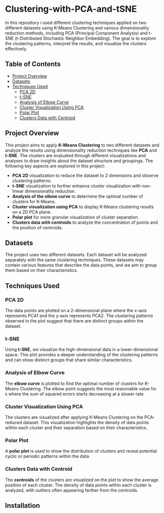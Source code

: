# Clustering-with-PCA-and-tSNE
In this repository i used different clustering techniques applied on two different datasets using K-Means Clustering and various dimensionality reduction methods, including PCA (Principal Component Analysis) and t-SNE (t-Distributed Stochastic Neighbor Embedding). The goal is to explore the clustering patterns, interpret the results, and visualize the clusters effectively.

## Table of Contents

- [Project Overview](#project-overview)
- [Datasets](#datasets)
- [Techniques Used](#techniques-used)
  - [PCA 2D](#pca-2d)
  - [t-SNE](#t-sne)
  - [Analysis of Elbow Curve](#analysis-of-elbow-curve)
  - [Cluster Visualization Using PCA](#cluster-visualization-using-pca)
  - [Polar Plot](#polar-plot)
  - [Clusters Data with Centroid](#clusters-data-with-centroid)

## Project Overview

This project aims to apply **K-Means Clustering** to two different datasets and analyze the results using dimensionality reduction techniques like **PCA** and **t-SNE**. The clusters are evaluated through different visualizations and analyses to draw insights about the dataset structure and groupings. The following key aspects are explored in this project:

- **PCA 2D** visualization to reduce the dataset to 2 dimensions and observe clustering patterns.
- **t-SNE** visualization to further enhance cluster visualization with non-linear dimensionality reduction.
- **Analysis of the elbow curve** to determine the optimal number of clusters for K-Means.
- **Cluster visualization using PCA** to display K-Means clustering results on a 2D PCA plane.
- **Polar plot** for more granular visualization of cluster separation.
- **Clusters data with centroids** to analyze the concentration of points and the position of centroids.

## Datasets

The project uses two different datasets. Each dataset will be analyzed separately with the same clustering techniques. These datasets may contain various features that describe the data points, and we aim to group them based on their characteristics.

## Techniques Used

### PCA 2D

The data points are plotted on a 2-dimensional plane where the x-axis represents PCA1 and the y-axis represents PCA2. The clustering patterns observed in the plot suggest that there are distinct groups within the dataset.

### t-SNE

Using **t-SNE**, we visualize the high-dimensional data in a lower-dimensional space. This plot provides a deeper understanding of the clustering patterns and can show distinct groups that share similar characteristics.

### Analysis of Elbow Curve

The **elbow curve** is plotted to find the optimal number of clusters for K-Means Clustering. The elbow point suggests the most reasonable value for `k` where the sum of squared errors starts decreasing at a slower rate.

### Cluster Visualization Using PCA

The clusters are visualized after applying K-Means Clustering on the PCA-reduced dataset. This visualization highlights the density of data points within each cluster and their separation based on their characteristics.

### Polar Plot

A **polar plot** is used to show the distribution of clusters and reveal potential cyclic or periodic patterns within the data.

### Clusters Data with Centroid

The **centroids** of the clusters are visualized on the plot to show the average position of each cluster. The density of data points within each cluster is analyzed, with outliers often appearing farther from the centroids.

## Installation

